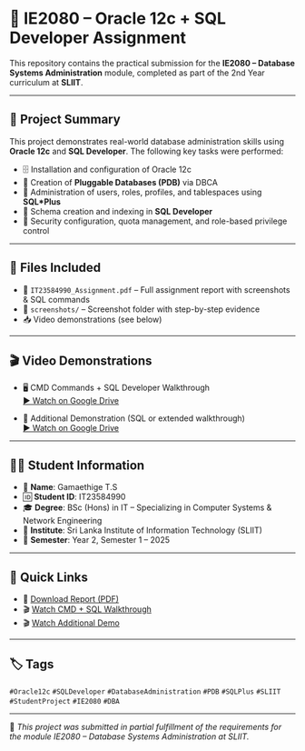 # 🧠 IE2080 – Oracle 12c + SQL Developer Assignment

This repository contains the practical submission for the **IE2080 – Database Systems Administration** module, completed as part of the 2nd Year curriculum at **SLIIT**.

---

## 📘 Project Summary

This project demonstrates real-world database administration skills using **Oracle 12c** and **SQL Developer**. The following key tasks were performed:

- 🗄️ Installation and configuration of Oracle 12c
- 🧱 Creation of **Pluggable Databases (PDB)** via DBCA
- 🔐 Administration of users, roles, profiles, and tablespaces using **SQL*Plus**
- 🧠 Schema creation and indexing in **SQL Developer**
- 🎯 Security configuration, quota management, and role-based privilege control

---

## 📂 Files Included

- 📄 `IT23584990_Assignment.pdf` – Full assignment report with screenshots & SQL commands  
- 📸 `screenshots/` – Screenshot folder with step-by-step evidence  
- 📥 Video demonstrations (see below)

---

## 🎬 Video Demonstrations

- 🖥️ CMD Commands + SQL Developer Walkthrough  
  [▶️ Watch on Google Drive](https://drive.google.com/file/d/1crp6eOybHBjQo7b_9iudk9GRa57YGn__/view?usp=drive_link)

- 🧠 Additional Demonstration (SQL or extended walkthrough)  
  [▶️ Watch on Google Drive](https://drive.google.com/file/d/1M-V1p6CpVkLIjCx7KDOWzStcSNFWU7Wd/view?usp=drive_link)

---

## 👨‍🎓 Student Information

- 👤 **Name**: Gamaethige T.S  
- 🆔 **Student ID**: IT23584990  
- 🎓 **Degree**: BSc (Hons) in IT – Specializing in Computer Systems & Network Engineering  
- 🏫 **Institute**: Sri Lanka Institute of Information Technology (SLIIT)  
- 📅 **Semester**: Year 2, Semester 1 – 2025

---

## 🔗 Quick Links

- 📄 [Download Report (PDF)](./IT23584990_Assignment.pdf)
- 🎬 [Watch CMD + SQL Walkthrough](https://drive.google.com/file/d/1crp6eOybHBjQo7b_9iudk9GRa57YGn__/view?usp=drive_link)
- 🎬 [Watch Additional Demo](https://drive.google.com/file/d/1M-V1p6CpVkLIjCx7KDOWzStcSNFWU7Wd/view?usp=drive_link)

---

## 🏷️ Tags

`#Oracle12c` `#SQLDeveloper` `#DatabaseAdministration` `#PDB` `#SQLPlus` `#SLIIT` `#StudentProject` `#IE2080` `#DBA`

---

📌 *This project was submitted in partial fulfillment of the requirements for the module IE2080 – Database Systems Administration at SLIIT.*
